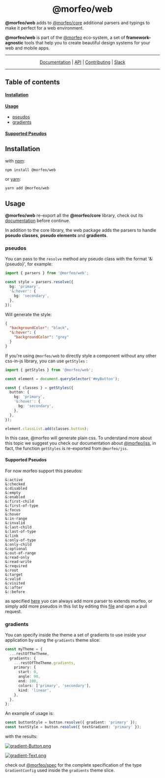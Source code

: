 <div align="center">
<h1>@morfeo/web</h1>
</div>

**@morfeo/web** adds to [@morfeo/core](https://github.com/VLK-STUDIO/morfeo/tree/main/packages/core) additional parsers and typings to make it perfect for a web environment.

**@morfeo/web** is part of the [@morfeo](https://github.com/VLK-STUDIO/morfeo) eco-system, a set of **framework-agnostic** tools that help you to create beautiful design systems for your web and mobile apps.

---

<div align="center">
  <a href="https://morfeo.dev">Documentation</a> |
  <a href="https://github.com/VLK-STUDIO/morfeo">API</a> |
  <a href="https://github.com/VLK-STUDIO/morfeo/blob/main/CONTRIBUTING.md">Contributing</a> |
  <a href="https://morfeo.slack.com">Slack</a>
</div>

---

## Table of contents

#### [Installation](#installation-1)

#### [Usage](#usage-1)

- [pseudos](#pseudos)
- [gradients](#gradients)

#### [Supported Pseudos](#supported-pseudos-1)

## Installation

with [npm](https://www.npmjs.com/package/@morfeo/web):

```bash
npm install @morfeo/web
```

or [yarn](https://yarn.pm/@morfeo/web):

```bash
yarn add @morfeo/web
```

## Usage

**@morfeo/web** re-export all the **@morfeo/core** library, check out its [documentation](https://morfeo.dev/docs/Packages/core) before continue.

In addition to the core library, the web package adds the parsers to handle **pseudo classes**, **pseudo elements** and **gradients**.

### pseudos

You can pass to the `resolve` method any pseudo class with the format '&:{pseudo}', for example:

```typescript
import { parsers } from '@morfeo/web';

const style = parsers.resolve({
  bg: 'primary',
  '&:hover': {
    bg: 'secondary',
  },
});
```

Will generate the style:

```json
{
  "backgroundColor": "black",
  "&:hover": {
    "backgroundColor": "grey"
  }
}
```

If you're using `@morfeo/web` to directly style a component without any other css-in-js library, you can use `getStyles` :

```typescript
import { getStyles } from '@morfeo/web';

const element = document.querySelector('#myButton');

const { classes } = getStyles({
  button: {
    bg: 'primary',
    '&:hover': {
      bg: 'secondary',
    },
  },
});

element.classList.add(classes.button);
```

In this case, @morfeo will generate plain css. To understand more about this topic we suggest you check our documentation about [@morfeo/jss](https://morfeo.dev/docs/Packages/jss), in fact, the function `getStyles` is re-exported from `@morfeo/jss`.

#### Supported Pseudos

For now morfeo support this pseudos:

```
&:active
&:checked
&:disabled
&:empty
&:enabled
&:first-child
&:first-of-type
&:focus
&:hover
&:in-range
&:invalid
&:last-child
&:last-of-type
&:link
&:only-of-type
&:only-child
&:optional
&:out-of-range
&:read-only
&:read-write
&:required
&:root
&:target
&:valid
&:visited
&::after
&::before
```

as specified [here](https://github.com/VLK-STUDIO/morfeo/tree/main/packages/core#add-a-custom-parser) yuo can always add more parser to extends morfeo, or simply add more pseudos in this list by editing this [file](https://github.com/VLK-STUDIO/morfeo/blob/main/packages/web/src/properties.ts) and open a pull request.

### gradients

You can specify inside the theme a set of gradients to use inside your application by using the `gradients` theme slice:

```typescript
const myTheme = {
  ...restOfTheTheme,
  gradients: {
    ...restOfTheTheme.gradients,
    primary: {
      start: 0,
      angle: 90,
      end: 100,
      colors: ['primary', 'secondary'],
      kind: 'linear',
    },
  },
};
```

An example of usage is:

```typescript
const buttonStyle = button.resolve({ gradient: 'primary' });
const textStyle = button.resolve({ textGradient: 'primary' });
```

with the results:

[![gradient-Button.png](https://i.postimg.cc/k5B8tNMP/gradient-Button.png)](https://postimg.cc/XZ6XRCys)

[![gradient-Text.png](https://i.postimg.cc/5NDMVbH5/gradient-Text.png)](https://postimg.cc/SJLPL0fj)

check out [@morfeo/spec](https://github.com/VLK-STUDIO/morfeo/tree/main/packages/spec) for the complete specification of the type `GradientConfig` used inside the `gradients` theme slice.
